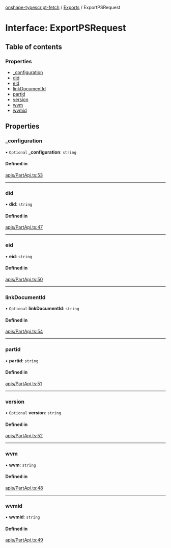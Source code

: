 [onshape-typescript-fetch](../README.md) / [Exports](../modules.md) / ExportPSRequest

# Interface: ExportPSRequest

## Table of contents

### Properties

- [\_configuration](ExportPSRequest.md#_configuration)
- [did](ExportPSRequest.md#did)
- [eid](ExportPSRequest.md#eid)
- [linkDocumentId](ExportPSRequest.md#linkdocumentid)
- [partid](ExportPSRequest.md#partid)
- [version](ExportPSRequest.md#version)
- [wvm](ExportPSRequest.md#wvm)
- [wvmid](ExportPSRequest.md#wvmid)

## Properties

### \_configuration

• `Optional` **\_configuration**: `string`

#### Defined in

[apis/PartApi.ts:53](https://github.com/toebes/onshape-typescript-fetch/blob/3e11ae1/apis/PartApi.ts#L53)

___

### did

• **did**: `string`

#### Defined in

[apis/PartApi.ts:47](https://github.com/toebes/onshape-typescript-fetch/blob/3e11ae1/apis/PartApi.ts#L47)

___

### eid

• **eid**: `string`

#### Defined in

[apis/PartApi.ts:50](https://github.com/toebes/onshape-typescript-fetch/blob/3e11ae1/apis/PartApi.ts#L50)

___

### linkDocumentId

• `Optional` **linkDocumentId**: `string`

#### Defined in

[apis/PartApi.ts:54](https://github.com/toebes/onshape-typescript-fetch/blob/3e11ae1/apis/PartApi.ts#L54)

___

### partid

• **partid**: `string`

#### Defined in

[apis/PartApi.ts:51](https://github.com/toebes/onshape-typescript-fetch/blob/3e11ae1/apis/PartApi.ts#L51)

___

### version

• `Optional` **version**: `string`

#### Defined in

[apis/PartApi.ts:52](https://github.com/toebes/onshape-typescript-fetch/blob/3e11ae1/apis/PartApi.ts#L52)

___

### wvm

• **wvm**: `string`

#### Defined in

[apis/PartApi.ts:48](https://github.com/toebes/onshape-typescript-fetch/blob/3e11ae1/apis/PartApi.ts#L48)

___

### wvmid

• **wvmid**: `string`

#### Defined in

[apis/PartApi.ts:49](https://github.com/toebes/onshape-typescript-fetch/blob/3e11ae1/apis/PartApi.ts#L49)
